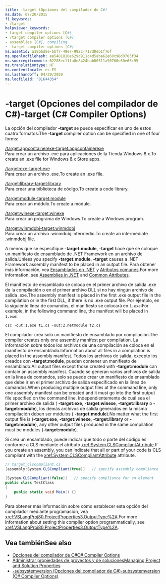 ```yaml
---
title: -target (Opciones del compilador de C#)
ms.date: 07/20/2015
f1_keywords:
- /target
helpviewer_keywords:
- target compiler options [C#]
- /target compiler options [C#]
- assemblies [C#], compiling
- -target compiler options [C#]
ms.assetid: a18bbd8e-bbf7-49e7-992c-717d0eb1f76f
ms.openlocfilehash: ea5481810e629d911c4d5aba62e60c98d0783f34
ms.sourcegitcommit: 62285ec11fa8e8424bab00511a90760c60e63c95
ms.translationtype: HT
ms.contentlocale: es-ES
ms.lasthandoff: 04/20/2020
ms.locfileid: "81644354"
---
```

# <a name="-target-c-compiler-options"></a><span data-ttu-id="c0d8d-102">-target (Opciones del compilador de C#)</span><span class="sxs-lookup"><span data-stu-id="c0d8d-102">-target (C# Compiler Options)</span></span>
<span data-ttu-id="c0d8d-103">La opción del compilador **-target** se puede especificar en uno de estos cuatro formatos:</span><span class="sxs-lookup"><span data-stu-id="c0d8d-103">The **-target** compiler option can be specified in one of four forms:</span></span>  
  
 [<span data-ttu-id="c0d8d-104">/target:appcontainerexe</span><span class="sxs-lookup"><span data-stu-id="c0d8d-104">-target:appcontainerexe</span></span>](./target-appcontainerexe-compiler-option.md)  
 <span data-ttu-id="c0d8d-105">Para crear un archivo .exe para aplicaciones de la Tienda Windows 8.x.</span><span class="sxs-lookup"><span data-stu-id="c0d8d-105">To create an .exe file for Windows 8.x Store apps.</span></span>  
  
 [<span data-ttu-id="c0d8d-106">/target:exe</span><span class="sxs-lookup"><span data-stu-id="c0d8d-106">-target:exe</span></span>](./target-exe-compiler-option.md)  
 <span data-ttu-id="c0d8d-107">Para crear un archivo .exe.</span><span class="sxs-lookup"><span data-stu-id="c0d8d-107">To create an .exe file.</span></span>  
  
 [<span data-ttu-id="c0d8d-108">/target:library</span><span class="sxs-lookup"><span data-stu-id="c0d8d-108">-target:library</span></span>](./target-library-compiler-option.md)  
 <span data-ttu-id="c0d8d-109">Para crear una biblioteca de código.</span><span class="sxs-lookup"><span data-stu-id="c0d8d-109">To create a code library.</span></span>  
  
 [<span data-ttu-id="c0d8d-110">/target:module</span><span class="sxs-lookup"><span data-stu-id="c0d8d-110">-target:module</span></span>](./target-module-compiler-option.md)  
 <span data-ttu-id="c0d8d-111">Para crear un módulo.</span><span class="sxs-lookup"><span data-stu-id="c0d8d-111">To create a module.</span></span>  
  
 [<span data-ttu-id="c0d8d-112">/target:winexe</span><span class="sxs-lookup"><span data-stu-id="c0d8d-112">-target:winexe</span></span>](./target-winexe-compiler-option.md)  
 <span data-ttu-id="c0d8d-113">Para crear un programa de Windows.</span><span class="sxs-lookup"><span data-stu-id="c0d8d-113">To create a Windows program.</span></span>  
  
 [<span data-ttu-id="c0d8d-114">/target:winmdobj</span><span class="sxs-lookup"><span data-stu-id="c0d8d-114">-target:winmdobj</span></span>](./target-winmdobj-compiler-option.md)  
 <span data-ttu-id="c0d8d-115">Para crear un archivo .winmdobj intermedio.</span><span class="sxs-lookup"><span data-stu-id="c0d8d-115">To create an intermediate .winmdobj file.</span></span>  
  
 <span data-ttu-id="c0d8d-116">A menos que se especifique **-target:module**, **-target** hace que se coloque un manifiesto de ensamblado de .NET Framework en un archivo de salida.</span><span class="sxs-lookup"><span data-stu-id="c0d8d-116">Unless you specify **-target:module**, **-target** causes a .NET Framework assembly manifest to be placed in an output file.</span></span> <span data-ttu-id="c0d8d-117">Para obtener más información, vea [Ensamblados en .NET](../../../standard/assembly/index.md) y [Atributos comunes](../attributes/global.md).</span><span class="sxs-lookup"><span data-stu-id="c0d8d-117">For more information, see [Assemblies in .NET](../../../standard/assembly/index.md) and [Common Attributes](../attributes/global.md).</span></span>  
  
 <span data-ttu-id="c0d8d-118">El manifiesto de ensamblado se coloca en el primer archivo de salida .exe de la compilación o en el primer archivo DLL si no hay ningún archivo de salida .exe.</span><span class="sxs-lookup"><span data-stu-id="c0d8d-118">The assembly manifest is placed in the first .exe output file in the compilation or in the first DLL, if there is no .exe output file.</span></span> <span data-ttu-id="c0d8d-119">Por ejemplo, en la siguiente línea de comandos, el manifiesto se colocará en `1.exe`:</span><span class="sxs-lookup"><span data-stu-id="c0d8d-119">For example, in the following command line, the manifest will be placed in `1.exe`:</span></span>  
  
```console  
csc -out:1.exe t1.cs -out:2.netmodule t2.cs  
```  
  
 <span data-ttu-id="c0d8d-120">El compilador crea solo un manifiesto de ensamblado por compilación.</span><span class="sxs-lookup"><span data-stu-id="c0d8d-120">The compiler creates only one assembly manifest per compilation.</span></span> <span data-ttu-id="c0d8d-121">La información sobre todos los archivos de una compilación se coloca en el manifiesto de ensamblado.</span><span class="sxs-lookup"><span data-stu-id="c0d8d-121">Information about all files in a compilation is placed in the assembly manifest.</span></span> <span data-ttu-id="c0d8d-122">Todos los archivos de salida, excepto los creados con **-target:module**, pueden contener un manifiesto de ensamblado.</span><span class="sxs-lookup"><span data-stu-id="c0d8d-122">All output files except those created with **-target:module** can contain an assembly manifest.</span></span> <span data-ttu-id="c0d8d-123">Cuando se generan varios archivos de salida en la línea de comandos, solo se puede crear un manifiesto de ensamblado que debe ir en el primer archivo de salida especificado en la línea de comandos.</span><span class="sxs-lookup"><span data-stu-id="c0d8d-123">When producing multiple output files at the command line, only one assembly manifest can be created and it must go into the first output file specified on the command line.</span></span> <span data-ttu-id="c0d8d-124">Independientemente de cuál sea el primer archivo de salida ( **-target:exe**, **-target:winexe**, **-target:library** o **-target:module**), los demás archivos de salida generados en la misma compilación deben ser módulos ( **-target:module**).</span><span class="sxs-lookup"><span data-stu-id="c0d8d-124">No matter what the first output file is (**-target:exe**, **-target:winexe**, **-target:library** or **-target:module**), any other output files produced in the same compilation must be modules (**-target:module**).</span></span>  
  
 <span data-ttu-id="c0d8d-125">Si crea un ensamblado, puede indicar que todo o parte del código es conforme a CLS mediante el atributo <xref:System.CLSCompliantAttribute>.</span><span class="sxs-lookup"><span data-stu-id="c0d8d-125">If you create an assembly, you can indicate that all or part of your code is CLS compliant with the <xref:System.CLSCompliantAttribute> attribute.</span></span>  
  
```csharp  
// target_clscompliant.cs  
[assembly:System.CLSCompliant(true)]   // specify assembly compliance  
  
[System.CLSCompliant(false)]   // specify compliance for an element  
public class TestClass  
{  
    public static void Main() {}  
}  
```  
  
 <span data-ttu-id="c0d8d-126">Para obtener más información sobre cómo establecer esta opción del compilador mediante programación, vea <xref:VSLangProj80.ProjectProperties3.OutputType%2A>.</span><span class="sxs-lookup"><span data-stu-id="c0d8d-126">For more information about setting this compiler option programmatically, see <xref:VSLangProj80.ProjectProperties3.OutputType%2A>.</span></span>  
  
## <a name="see-also"></a><span data-ttu-id="c0d8d-127">Vea también</span><span class="sxs-lookup"><span data-stu-id="c0d8d-127">See also</span></span>

- [<span data-ttu-id="c0d8d-128">Opciones del compilador de C#</span><span class="sxs-lookup"><span data-stu-id="c0d8d-128">C# Compiler Options</span></span>](./index.md)
- [<span data-ttu-id="c0d8d-129">Administrar propiedades de proyectos y de soluciones</span><span class="sxs-lookup"><span data-stu-id="c0d8d-129">Managing Project and Solution Properties</span></span>](/visualstudio/ide/managing-project-and-solution-properties)
- [<span data-ttu-id="c0d8d-130">-subsystemversion (Opciones del compilador de C#)</span><span class="sxs-lookup"><span data-stu-id="c0d8d-130">-subsystemversion (C# Compiler Options)</span></span>](./subsystemversion-compiler-option.md)
